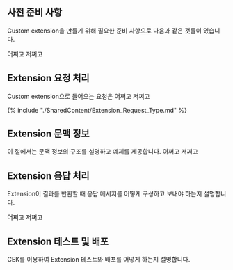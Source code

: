 ## 사전 준비 사항

Custom extension을 만들기 위해 필요한 준비 사항으로 다음과 같은 것들이 있습니다.

어쩌고 저쩌고

## Extension 요청 처리

Custom extension으로 들어오는 요청은 어쩌고 저쩌고

{% include "./SharedContent/Extension_Request_Type.md" %}

## Extension 문맥 정보
이 절에서는 문맥 정보의 구조를 설명하고 예제를 제공합니다.
어쩌고 저쩌고

## Extension 응답 처리
Extension이 결과를 반환할 때 응답 메시지를 어떻게 구성하고 보내야 하는지 설명합니다.

어쩌고 저쩌고

## Extension 테스트 및 배포
CEK를 이용하여 Extension 테스트와 배포를 어떻게 하는지 설명합니다.

